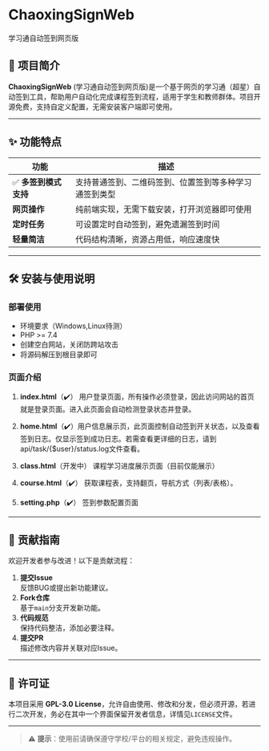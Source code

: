 # ChaoxingSignWeb
学习通自动签到网页版

## 📌 项目简介
**ChaoxingSignWeb** (学习通自动签到网页版)是一个基于网页的学习通（超星）自动签到工具，帮助用户自动化完成课程签到流程，适用于学生和教师群体。项目开源免费，支持自定义配置，无需安装客户端即可使用。

---

## ✨ 功能特点
| 功能 | 描述 |
|------|------|
| ✅ **多签到模式支持** | 支持普通签到、二维码签到、位置签到等多种学习通签到类型 |
| **网页操作** | 纯前端实现，无需下载安装，打开浏览器即可使用 |
| **定时任务** | 可设置定时自动签到，避免遗漏签到时间 |
| **轻量简洁** | 代码结构清晰，资源占用低，响应速度快 |

---

## 🛠️ 安装与使用说明

### 部署使用

- 环境要求（Windows,Linux待测）
- PHP >= 7.4
- 创建空白网站，关闭防跨站攻击
- 将源码解压到根目录即可

### 页面介绍
1. **index.html**（✔️）
   用户登录页面，所有操作必须登录，因此访问网站的首页就是登录页面。进入此页面会自动检测登录状态并登录。

2. **home.html**（✔️）用户信息展示页，此页面控制自动签到开关状态，以及查看签到日志。仅显示签到成功日志。若需查看更详细的日志，请到api/task/{$user}/status.log文件查看。
  

3. **class.html**（开发中）
   课程学习进度展示页面（目前仅能展示）

4. **course.html**（✔️）
   获取课程表，支持翻页，导航方式（列表/表格）。

5. **setting.php**（✔️）
   签到参数配置页面
---

## 🤝 贡献指南
欢迎开发者参与改进！以下是贡献流程：

1. **提交Issue**  
   反馈BUG或提出新功能建议。
2. **Fork仓库**  
   基于`main`分支开发新功能。
3. **代码规范**  
   保持代码整洁，添加必要注释。
4. **提交PR**  
   描述修改内容并关联对应Issue。

---

## 📜 许可证
本项目采用 **GPL-3.0 License**，允许自由使用、修改和分发，但必须开源，若进行二次开发，务必在其中一个界面保留开发者信息，详情见`LICENSE`文件。

---

> ⚠️ **提示**：使用前请确保遵守学校/平台的相关规定，避免违规操作。